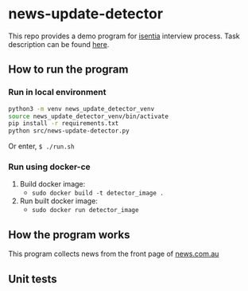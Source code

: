# news-update-detector

This repo provides a demo program for [isentia](https://www.isentia.com/) interview process. Task description can be found [here](https://bitbucket.org/isentia/coding-challenge-news-update-backend/src/master/).

## How to run the program

### Run in local environment

```bash
python3 -m venv news_update_detector_venv
source news_update_detector_venv/bin/activate
pip install -r requirements.txt
python src/news-update-detector.py
```

Or enter, `$ ./run.sh`

### Run using docker-ce

1. Build docker image:
    - `sudo docker build -t detector_image .`
2. Run built docker image:
    - `sudo docker run detector_image`

## How the program works

This program collects news from the front page of [news.com.au](https://www.news.com.au/)

## Unit tests